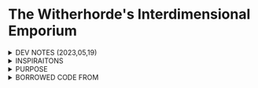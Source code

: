 # The Witherhorde's Interdimensional Emporium
<details>
  <summary>DEV NOTES (2023,05,19)</summary>
  - I FINALLY MADE A COLLISION HD SYSTEM FOR THE ARMS AHA!!!!!!! (I'm losing my mind lol)
  - Music is added to the Boss Fight
  - No NPCs yet :o(
  - ***TEMPORARY*** CUTTING CORNERS WITH HEALTH SYSTEM. (NUMBER SYSTEM RATHER THAN A HEALTH BAR)
  - WITHERHORDE BOSS SPRITES ARE POPPING UP BIT BY BIT!!!!
  <summary>FEATURES</summary>
  
- Multitudes of bosses
- ***WIP*** Friendship-oriented dating-sim experience! Make friends along the way with FOUR DIFFERENT PEOPLE! (Maybe a fifth?) 
  - BUY NEW WEAPONS FROM FRIENDS YOU MAKE ALONG THE WAY!
  - SO MANY GUNS!
  - SWORDS!
  - SWORD-GUNS!!!
  - My brain crashed.
- (HOPEFULLY) A BRUTAL BULLET HELL OF PAIN AND SUFFERING AND MISERY!!!!
- Extremely cheesy storyline
- A blood bath, killing friends you made, one by one until you're alone in a world where god died.
- **IT'S SO F!%#@ING PINK!!!!!**
- Art made by: 
  - Me.
  - I don't know who else because everyone else is busy :o(

</details>
<details>
<summary>INSPIRAITONS</summary>

- This game takes inspiration from a multitude of games: 
  - The Binding of Isaac
  - Enter the Gungeon
  - OMORI
  - Undertale
  - and partially from Doki Doki Literature Club.
</details>
<details>
<summary>PURPOSE</summary>

- This game was made for my Computer Science 20-1 final project worth **TWO ENTIRE CREDITS.**
    
</details>
<details>
<summary>BORROWED CODE FROM</summary>
  
- [Health System](http://www.codingwithruss.com/pygame/how-to-create-a-health-bar-in-pygame/)
- [Bullets]()
- [Collision](http://www.codingwithruss.com/pygame/how-to-use-pygame-masks-for-pixel-perfect-collision/) and [Other Collision](http://www.codingwithruss.com/pygame/top-3-collision-types-in-pygame/)
- []()
</details>
